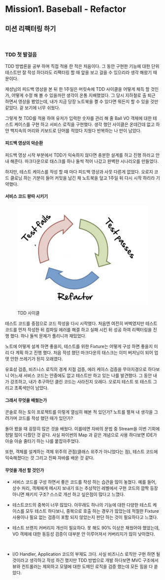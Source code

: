 # Mission1. Baseball - Refactor

## 미션 리팩터링 하기

<figure><img src="../../.gitbook/assets/image (2).png" alt=""><figcaption></figcaption></figure>



### TDD 첫 발걸음

TDD 방법론을 공부 하며 직접 적용 한 적은 처음이다. 그 동안 구현한 기능에 대한 단위 테스트만 잘 작성 하더라도 리팩터링 할 때 앞을 보고 걸을 수 있으리라 생각 해왔기 때문이다.

재성님의 피드백 영상을 본 뒤 한 1주일은 머릿속에 TDD 사이클을 어떻게 체득 할 것인가, 어떻게 수정 해 볼 수 있을까란 생각이 온통 지배했었다. 그 당시 지하철로 출 퇴근 하면서 영상을 봤었는데, 내가 지금 당장 노트북을 켤 수 있다면 뭐든지 할 수 있을 것만 같았다. 겉 보기에 너무 쉬웠다.

그렇게 첫 TDD를 적용 하여 유저가 입력한 숫자를 관리 해 줄 Ball VO 객체에 대한 테스트 케이스를 구현 하고 서비스 로직을 구현했다. 생각 했던 사이클은 온데간데 없고 하얀 백지속의 머리와 키보드로 단어를 적었다 지웠다 반복하는 나 만이 남았다.



#### 피드백 영상의 악순환

피드백 영상 시작 부분에서 TDD가 익숙하지 않다면 충분한 설계를 하고 진행 하라고 안내 해준다. 마크다운으로 태스크를 하나 둘씩 적어 나갔고 완벽한 시나리오를 만들었다.

하지만, 테스트 케이스를 작성 할 때 마다 피드백 영상과 사뭇 다른게 없었다. 오로지 코드 클로닝 하는 기분이 들어 커밋을 남긴 채 노트북을 덮고 1주일 뒤 다시 시작 하리라 기약했다.



#### 서비스 코드 왕따 시키기

<figure><img src="../../.gitbook/assets/image (1).png" alt=""><figcaption><p>TDD 사이클</p></figcaption></figure>

테스트 코드를 중점으로 코드 작성을 다시 시작했다. 처음엔 여전히 버벅였지만 테스트 코드를 먼저 작성한 뒤 컴파일 에러를 해결 하고 실패 시킨 뒤 성공 하여 리팩터링을 진행 했다. 하나 둘씩 문제가 풀리니까 재밌었다.

노트에 어떻게 설계 하면 좋을지, 테스트를 위한 Fixture는 어떻게 구성 하면 좋을지 미리 다 계획 하고 진행 했다. 처음 작성 했던 마크다운의 태스크는 이미 버저닝이 되어 업뎃 안한 쓰레기가 된지 오래였다.

유효성 검증, 비즈니스 로직의 경계 지점 검증, 에러 케이스 검증을 무아지경으로 하다보니 어느새 서비스 코드는 안중에도 없고 테스트만 하고 있는 나를 발견했다. 그 동안 내가 강조하고, 내가 추구하던 클린 코드는 사라진지 오래다. 오로지 테스트 또 테스트 그리고 초록색만이 남았다.



#### 그래서 무엇을 배웠는가

콘솔로 하는 토이 프로젝트를 이렇게 열심히 해본 적 있던가? 노트를 펼쳐 내 생각을 그려가며 코드를 작성 했던 때가 있던가?&#x20;

돌아 봤을 때 굉장히 많은 것을 배웠다. 이를테면 자바의 문법 중 Stream을 이번 기회에 정말 많이 다뤘던 것 같다. 사실 파이썬의 Map 과 같은 개념으로 사용 하다보면 IDE가 아슬 아슬 줄타기 하는 나를 붙잡아주었다.

또한, 객체를 설계하는 객체 위주의 관점(클래스 위주가 아니었다는 점), 테스트 코드에 익숙해졌다는 것 그리고  진짜 자바를 배운 것 같다.&#x20;



#### 무엇을 개선 할 것인가

* 서비스 코드를 구성 하면서 좋은 코드를 작성 하는 습관을 많이 놓쳤다. 예를 들어, 상수 처리, 객체에게 메시지 보내기 또는 추상적인 레벨에서 구현 코드의 깜짝 등장 아니면 패키지 구조? 스스로 개선 하고 싶은점이 많다고 느꼈다.
* 테스트코드의 중복이 너무 많았다. 아무래도 하나의 기능에 대한 다양한 테스트 케이스를 모두 테스트 하다보니, 중복으로 호출 하는 경우가 많았는데 적절한 Fixture 사용이나 필요 없는 검증이 포함 되지 않았는지 판단 하는 것이 필요하다고 느꼈다.
*   테스트 브랜치 커버리지 개선이 필요하다. 못 해도 90% 이상은 채웠어야 했었는데, VO 객체에 대한 동등성 검증이 대부분 안 이루어져서 커버리지가 많이 낮아졌다.

    <figure><img src="../../.gitbook/assets/image.png" alt=""><figcaption></figcaption></figure>
* I/O Handler, Application 코드의 부재도 크다. 사실 비즈니스 로직만 구현 하면 될 것이라고 생각하고 작성 하긴 했지만 TDD 방법으로 개발 하다보면 MVC 구조에서 뷰와 컨트롤러는 제외하고 모델에 대한 도메인 로직을 검증 했는데 모든 힘을 다 쏟았다.

